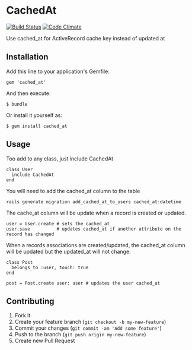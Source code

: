 # CachedAt

[![Build Status](https://api.travis-ci.org/delwyn/cached_at.png?branch=master)](http://travis-ci.org/delwyn/cached_at)
[![Code Climate](https://codeclimate.com/github/delwyn/cached_at.png)](https://codeclimate.com/github/delwyn/cached_at)

Use cached_at for ActiveRecord cache key instead of updated at

## Installation

Add this line to your application's Gemfile:

    gem 'cached_at'

And then execute:

    $ bundle

Or install it yourself as:

    $ gem install cached_at

## Usage
Too add to any class, just include CachedAt

    class User
      include CachedAt
    end

You will need to add the cached_at column to the table

    rails generate migration add_cached_at_to_users cached_at:datetime

The cache_at column will be update when a record is created or updated.

    user = User.create # sets the cached_at
    user.save          # updates cached_at if another attribute on the record has changed

When a records associations are created/updated, the cached_at column will be updated but the updated_at will not change.

    class Post
      belongs_to :user, touch: true
    end

    post = Post.create user: user # updates the user cached_at

## Contributing

1. Fork it
2. Create your feature branch (`git checkout -b my-new-feature`)
3. Commit your changes (`git commit -am 'Add some feature'`)
4. Push to the branch (`git push origin my-new-feature`)
5. Create new Pull Request
